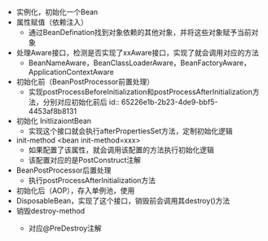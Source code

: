 - 实例化，初始化一个Bean
- 属性赋值（依赖注入）
	- 通过BeanDefination找到对象依赖的其他对象，并将这些对象赋予当前对象
- 处理Aware接口，检测是否实现了xxAware接口，实现了就会调用对应的方法
	- BeanNameAware，BeanClassLoaderAware，BeanFactoryAware，ApplicationContextAware
- 初始化前（BeanPostProcessor前置处理）
	- 实现postProcessBeforeInitialization和postProcessAfterInitialization方法，分别对应初始化前后
	  id:: 65226e1b-2b23-4de9-bbf5-4453af8b8131
- 初始化 InitlizaiontBean
	- 实现这个接口就会执行afterPropertiesSet方法，定制初始化逻辑
- init-method \<bean init-method=xxx>
	- 如果配置了该属性，就会调用该配置的方法执行初始化逻辑
	- 该配置对应的是PostConstruct注解
- BeanPostProcessor后置处理
	- 执行postProcessAfterInitialization方法
- 初始化后（AOP），存入单例池，使用
- DisposableBean，实现了这个接口，销毁前会调用其destroy()方法
- 销毁destroy-method <bean destroy-method=xxx>
	- 对应@PreDestroy注解